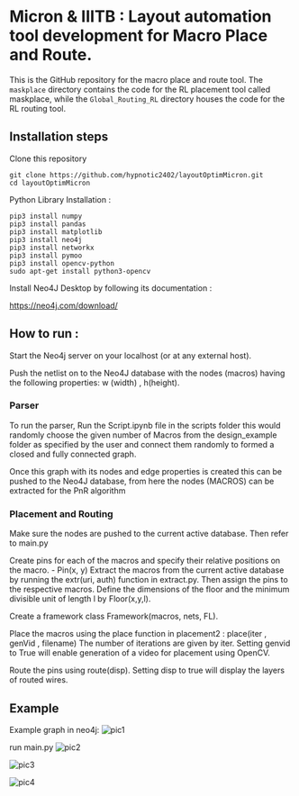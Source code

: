 # Micron & IIITB : Layout automation tool development for Macro Place and Route.
This is the GitHub repository for the macro place and route tool. The `maskplace` directory contains the code for the RL placement tool called maskplace, while the `Global_Routing_RL` directory houses the code for the RL routing tool.

## Installation steps

Clone this repository

```
git clone https://github.com/hypnotic2402/layoutOptimMicron.git
cd layoutOptimMicron
```

Python Library Installation :

```
pip3 install numpy
pip3 install pandas
pip3 install matplotlib
pip3 install neo4j
pip3 install networkx
pip3 install pymoo
pip3 install opencv-python
sudo apt-get install python3-opencv

```

Install Neo4J Desktop by following its documentation :

https://neo4j.com/download/

## How to run :

Start the Neo4j server on your localhost (or at any external host).

Push the netlist on to the Neo4J database with the nodes (macros) having the following properties: w (width) , h(height).

### Parser

To run the parser,
Run the Script.ipynb file in the scripts folder this would randomly choose the given number of 
Macros from the design_example folder as specified by the user and connect them randomly to formed a
closed and fully connected graph.

Once this graph with its nodes and edge properties is created this can be pushed to the Neo4J
database, from here the nodes (MACROS) can be extracted for the PnR algorithm 

### Placement and Routing
 
Make sure the nodes are pushed to the current active database. Then refer to main.py

Create pins for each of the macros and specify their relative positions on the macro. - Pin(x,  y)
Extract the macros from the current active database by running the extr(uri, auth) function in extract.py. Then assign the pins to the respective macros. Define the dimensions of the floor and the minimum divisible unit of length l by Floor(x,y,l). 

Create a framework class Framework(macros, nets, FL).

Place the macros using the place function in placement2 : place(iter , genVid , filename)
    The number of iterations are given by iter. Setting genvid to True will enable generation of a video for placement using OpenCV. 

Route the pins using route(disp). Setting disp to true will display the layers of routed wires.

## Example

Example graph in neo4j:
![pic1](https://github.com/hypnotic2402/layoutOptimMicron/assets/75616591/fd98a9e5-5b64-4c8b-be71-6a44ff12a1c3)

run main.py
![pic2](https://github.com/hypnotic2402/layoutOptimMicron/assets/75616591/96007a7f-4c22-4768-9816-5b0154c1edf1)

![pic3](https://github.com/hypnotic2402/layoutOptimMicron/assets/75616591/d92e5fda-4e5f-4702-8ddb-d575cff690ba)

![pic4](https://github.com/hypnotic2402/layoutOptimMicron/assets/75616591/b39bd85b-9714-40ab-a506-c0d26e4d2fe9)




